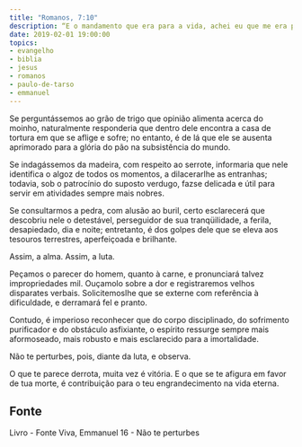 ```yaml
---
title: "Romanos, 7:10"
description: “E o mandamento que era para a vida, achei eu que me era para a morte.” Paulo
date: 2019-02-01 19:00:00
topics: 
- evangelho
- biblia
- jesus
- romanos
- paulo-de-tarso
- emmanuel
---
```


Se perguntássemos ao grão de trigo que opinião alimenta acerca do moinho,
naturalmente responderia que dentro dele encontra a casa de tortura em que se aflige
e sofre; no entanto, é de lá que ele se ausenta aprimorado para a glória do pão na
subsistência do mundo.

Se indagássemos da madeira, com respeito ao serrote, informaria que nele
identifica o algoz de todos os momentos, a dilacerar­lhe as entranhas; todavia, sob o
patrocínio do suposto verdugo, faz­se delicada e útil para servir em atividades
sempre mais nobres.

Se consultarmos a pedra, com alusão ao buril, certo esclarecerá que
descobriu nele o detestável, perseguidor de sua tranqüilidade, a feri­Ia, desapiedado,
dia e noite; entretanto, é dos golpes dele que se eleva aos tesouros terrestres,
aperfeiçoada e brilhante.

Assim, a alma. Assim, a luta.

Peçamos o parecer do homem, quanto à carne, e pronunciará talvez
impropriedades mil. Ouçamo­lo sobre a dor e registraremos velhos disparates
verbais. Solicitemos­lhe que se externe com referência à dificuldade, e derramará fel
e pranto.

Contudo, é imperioso reconhecer que do corpo disciplinado, do sofrimento
purificador e do obstáculo asfixiante, o espírito ressurge sempre mais aformoseado,
mais robusto e mais esclarecido para a imortalidade.

Não te perturbes, pois, diante da luta, e observa.

O que te parece derrota, muita vez é vitória. E o que se te afigura em favor
de tua morte, é contribuição para o teu engrandecimento na vida eterna.


## Fonte
Livro - Fonte Viva, Emmanuel
16 - Não te perturbes
